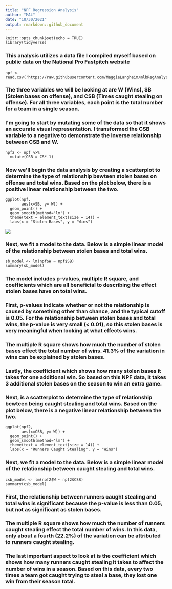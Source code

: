 ```yaml
---
title: "NPF Regression Analysis"
author: "MAL"
date: "10/30/2021"
output: rmarkdown::github_document
---
```


```{r setup, include=FALSE}
knitr::opts_chunk$set(echo = TRUE)
library(tidyverse)
```

### This analysis utilizes a data file I compiled myself based on public data on the National Pro Fastpitch website

```{r}
npf <- read.csv('https://raw.githubusercontent.com/MaggieLangheim/mlbRegAnalysis/main/npfData.csv')
```

### The three variables we will be looking at are W (Wins), SB (Stolen bases on offense), and CSB (Times caught stealing on offense). For all three variables, each point is the total number for a team in a single season.

### I'm going to start by mutating some of the data so that it shows an accurate visual representation. I transformed the CSB variable to a negative to demonstrate the inverse relationship between CSB and W.

```{r}
npf2 <- npf %>%
  mutate(CSB = CS*-1)
```



### Now we'll begin the data analysis by creating a scatterplot to determine the type of relationship bewteen stolen bases on offense and total wins. Based on the plot below, there is a positive linear relationship between the two.

```{r}
ggplot(npf,
       aes(x=SB, y= W)) +
  geom_point() +
  geom_smooth(method='lm') +
  theme(text = element_text(size = 14)) +
  labs(x = "Stolen Bases", y = "Wins")
```
![](unnamed-chunk-4-1.png)<!-- -->

### Next, we fit a model to the data. Below is a simple linear model of the relationship between stolen bases and total wins.

```{r}
sb_model <- lm(npf$W ~ npf$SB)
summary(sb_model)
```


### The model includes p-values, multiple R square, and coefficients which are all beneficial to describing the effect stolen bases have on total wins. 

### First, p-values indicate whether or not the relationship is caused by something other than chance, and the typical cutoff is 0.05. For the relationship between stolen bases and total wins, the p-value is very small (< 0.01), so this stolen bases is very meaningful when looking at what effects wins.

### The multiple R square shows how much the number of stolen bases effect the total number of wins. 41.3% of the variation in wins can be explained by stolen bases.

### Lastly, the coefficient which shows how many stolen bases it takes for one additional win. So based on this NPF data, it takes 3 additional stolen bases on the season to win an extra game.


### Next, is a scatterplot to determine the type of relationship bewteen being caught stealing and total wins. Based on the plot below, there is a negative linear relationship between the two.

```{r}
ggplot(npf2,
       aes(x=CSB, y= W)) +
  geom_point() +
  geom_smooth(method='lm') +
  theme(text = element_text(size = 14)) +
  labs(x = "Runners Caught Stealing", y = "Wins")
```

### Next, we fit a model to the data. Below is a simple linear model of the relationship between caught stealing and total wins.

```{r}
csb_model <- lm(npf2$W ~ npf2$CSB)
summary(csb_model)
```

### First, the relationship between runners caught stealing and total wins is significant because the p-value is less than 0.05, but not as significant as stolen bases.
### The multiple R square shows how much the number of runners caught stealing effect the total number of wins. In this data, only about a fourth (22.2%) of the variation can be attributed to runners caught stealing.
### The last important aspect to look at is the coefficient which shows how many runners caught stealing it takes to affect the number of wins in a season. Based on this data, every two times a team got caught trying to steal a base, they lost one win from their season total.

